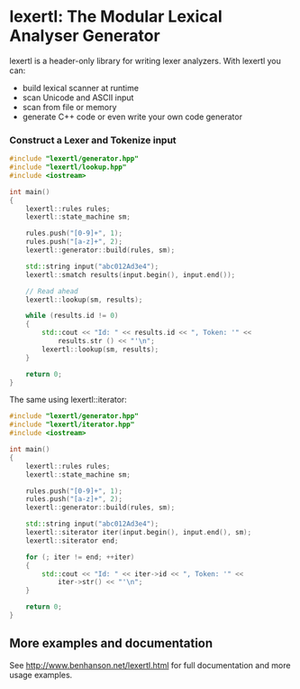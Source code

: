 lexertl: The Modular Lexical Analyser Generator
=======

lexertl is a header-only library for writing lexer analyzers. With lexertl you can:

- build lexical scanner at runtime
- scan Unicode and ASCII input
- scan from file or memory
- generate C++ code or even write your own code generator

### Construct a Lexer and Tokenize input

```cpp
#include "lexertl/generator.hpp"
#include "lexertl/lookup.hpp"
#include <iostream>

int main()
{
    lexertl::rules rules;
    lexertl::state_machine sm;

    rules.push("[0-9]+", 1);
    rules.push("[a-z]+", 2);
    lexertl::generator::build(rules, sm);

    std::string input("abc012Ad3e4");
    lexertl::smatch results(input.begin(), input.end());

    // Read ahead
    lexertl::lookup(sm, results);

    while (results.id != 0)
    {
        std::cout << "Id: " << results.id << ", Token: '" <<
            results.str () << "'\n";
        lexertl::lookup(sm, results);
    }

    return 0;
}
```

The same using lexertl::iterator:

```cpp
#include "lexertl/generator.hpp"
#include "lexertl/iterator.hpp"
#include <iostream>

int main()
{
    lexertl::rules rules;
    lexertl::state_machine sm;

    rules.push("[0-9]+", 1);
    rules.push("[a-z]+", 2);
    lexertl::generator::build(rules, sm);

    std::string input("abc012Ad3e4");
    lexertl::siterator iter(input.begin(), input.end(), sm);
    lexertl::siterator end;

    for (; iter != end; ++iter)
    {
        std::cout << "Id: " << iter->id << ", Token: '" <<
            iter->str() << "'\n";
    }

    return 0;
}
```

## More examples and documentation

See http://www.benhanson.net/lexertl.html for full documentation and more usage examples.
